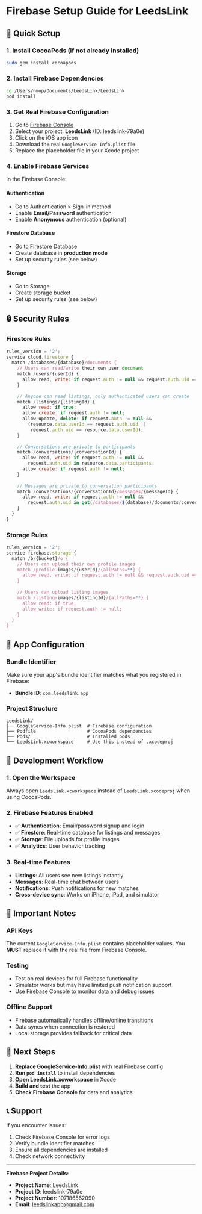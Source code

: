 # Firebase Setup Guide for LeedsLink

## 🚀 Quick Setup

### 1. Install CocoaPods (if not already installed)
```bash
sudo gem install cocoapods
```

### 2. Install Firebase Dependencies
```bash
cd /Users/nmop/Documents/LeedsLink/LeedsLink
pod install
```

### 3. Get Real Firebase Configuration
1. Go to [Firebase Console](https://console.firebase.google.com/)
2. Select your project: **LeedsLink** (ID: leedslink-79a0e)
3. Click on the iOS app icon
4. Download the real `GoogleService-Info.plist` file
5. Replace the placeholder file in your Xcode project

### 4. Enable Firebase Services
In the Firebase Console:

#### Authentication
- Go to Authentication > Sign-in method
- Enable **Email/Password** authentication
- Enable **Anonymous** authentication (optional)

#### Firestore Database
- Go to Firestore Database
- Create database in **production mode**
- Set up security rules (see below)

#### Storage
- Go to Storage
- Create storage bucket
- Set up security rules (see below)

## 🔒 Security Rules

### Firestore Rules
```javascript
rules_version = '2';
service cloud.firestore {
  match /databases/{database}/documents {
    // Users can read/write their own user document
    match /users/{userId} {
      allow read, write: if request.auth != null && request.auth.uid == userId;
    }
    
    // Anyone can read listings, only authenticated users can create
    match /listings/{listingId} {
      allow read: if true;
      allow create: if request.auth != null;
      allow update, delete: if request.auth != null && 
        (resource.data.userId == request.auth.uid || 
         request.auth.uid == resource.data.userId);
    }
    
    // Conversations are private to participants
    match /conversations/{conversationId} {
      allow read, write: if request.auth != null && 
        request.auth.uid in resource.data.participants;
      allow create: if request.auth != null;
    }
    
    // Messages are private to conversation participants
    match /conversations/{conversationId}/messages/{messageId} {
      allow read, write: if request.auth != null && 
        request.auth.uid in get(/databases/$(database)/documents/conversations/$(conversationId)).data.participants;
    }
  }
}
```

### Storage Rules
```javascript
rules_version = '2';
service firebase.storage {
  match /b/{bucket}/o {
    // Users can upload their own profile images
    match /profile-images/{userId}/{allPaths=**} {
      allow read, write: if request.auth != null && request.auth.uid == userId;
    }
    
    // Users can upload listing images
    match /listing-images/{listingId}/{allPaths=**} {
      allow read: if true;
      allow write: if request.auth != null;
    }
  }
}
```

## 📱 App Configuration

### Bundle Identifier
Make sure your app's bundle identifier matches what you registered in Firebase:
- **Bundle ID**: `com.leedslink.app`

### Project Structure
```
LeedsLink/
├── GoogleService-Info.plist  # Firebase configuration
├── Podfile                   # CocoaPods dependencies
├── Pods/                     # Installed pods
└── LeedsLink.xcworkspace     # Use this instead of .xcodeproj
```

## 🔧 Development Workflow

### 1. Open the Workspace
Always open `LeedsLink.xcworkspace` instead of `LeedsLink.xcodeproj` when using CocoaPods.

### 2. Firebase Features Enabled
- ✅ **Authentication**: Email/password signup and login
- ✅ **Firestore**: Real-time database for listings and messages
- ✅ **Storage**: File uploads for profile images
- ✅ **Analytics**: User behavior tracking

### 3. Real-time Features
- **Listings**: All users see new listings instantly
- **Messages**: Real-time chat between users
- **Notifications**: Push notifications for new matches
- **Cross-device sync**: Works on iPhone, iPad, and simulator

## 🚨 Important Notes

### API Keys
The current `GoogleService-Info.plist` contains placeholder values. You **MUST** replace it with the real file from Firebase Console.

### Testing
- Test on real devices for full Firebase functionality
- Simulator works but may have limited push notification support
- Use Firebase Console to monitor data and debug issues

### Offline Support
- Firebase automatically handles offline/online transitions
- Data syncs when connection is restored
- Local storage provides fallback for critical data

## 🎯 Next Steps

1. **Replace GoogleService-Info.plist** with real Firebase config
2. **Run `pod install`** to install dependencies
3. **Open LeedsLink.xcworkspace** in Xcode
4. **Build and test** the app
5. **Check Firebase Console** for data and analytics

## 📞 Support

If you encounter issues:
1. Check Firebase Console for error logs
2. Verify bundle identifier matches
3. Ensure all dependencies are installed
4. Check network connectivity

---

**Firebase Project Details:**
- **Project Name**: LeedsLink
- **Project ID**: leedslink-79a0e
- **Project Number**: 107186562090
- **Email**: leedslinkapp@gmail.com
